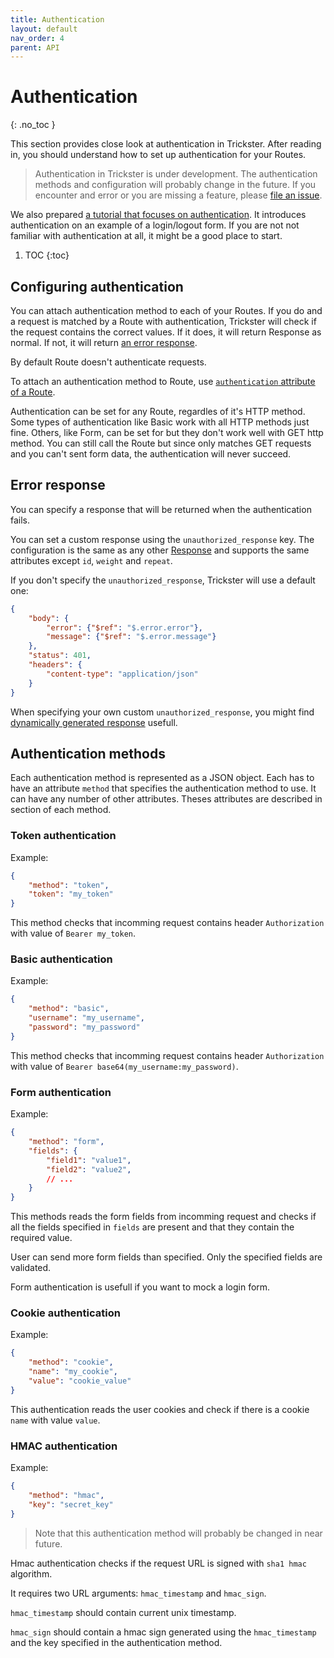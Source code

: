 ```yaml
---
title: Authentication
layout: default
nav_order: 4
parent: API
---
```


# Authentication
{: .no_toc }

This section provides close look at authentication in Trickster. After reading in, you should understand how to set up authentication for your Routes.

> Authentication in Trickster is under development. The authentication methods and configuration will probably change in the future. If you encounter and error or you are missing a feature, please [file an issue](https://github.com/JakubTesarek/trickster/issues).

We also prepared [a tutorial that focuses on authentication](/trickster/cookbook/login-form.html). It introduces authentication on an example of a login/logout form. If you are not not familiar with authentication at all, it might be a good place to start.

1. TOC
{:toc}


## Configuring authentication

You can attach authentication method to each of your Routes. If you do and a request is matched by a Route with authentication, Trickster will check if the request contains the correct values. If it does, it will return Response as normal. If not, it will return [an error response](#error-response).

By default Route doesn't authenticate requests.

To attach an authentication method to Route, use [`authentication` attribute of a Route](/trickster/api/model.html#authentication).

Authentication can be set for any Route, regardles of it's HTTP method. Some types of authentication like Basic work with all HTTP methods just fine. Others, like Form, can be set for but they don't work well with GET http method. You can still call the Route but since only matches GET requests and you can't sent form data, the authentication will never succeed.


## Error response

You can specify a response that will be returned when the authentication fails.

You can set a custom response using the `unauthorized_response` key. The configuration is the same as any other [Response](/trickster/api/model.html#response) and supports the same attributes except `id`, `weight` and `repeat`.

If you don't specify the `unauthorized_response`, Trickster will use a default one:

```json
{
    "body": {
        "error": {"$ref": "$.error.error"},
        "message": {"$ref": "$.error.message"}
    },
    "status": 401,
    "headers": {
        "content-type": "application/json"
    }
}
```

When specifying your own custom `unauthorized_response`, you might find [dynamically generated response](/trickster/api/dynamic-responses.html) usefull. 


## Authentication methods

Each authentication method is represented as a JSON object. Each has to have an attribute `method` that specifies the authentication method to use. It can have any number of other attributes. Theses attributes are described in section of each method.


### Token authentication

Example:

```json
{
    "method": "token",
    "token": "my_token"
}
```

This method checks that incomming request contains header `Authorization` with value of `Bearer my_token`.


### Basic authentication

Example:

```json
{
    "method": "basic",
    "username": "my_username",
    "password": "my_password"
}
```

This method checks that incomming request contains header `Authorization` with value of `Bearer base64(my_username:my_password)`.


### Form authentication

Example:

```json
{
    "method": "form",
    "fields": {
        "field1": "value1",
        "field2": "value2",
        // ...
    }
}
```

This methods reads the form fields from incomming request and checks if all the fields specified in `fields` are present and that they contain the required value.

User can send more form fields than specified. Only the specified fields are validated.

Form authentication is usefull if you want to mock a login form.


### Cookie authentication

Example:

```json
{
    "method": "cookie",
    "name": "my_cookie",
    "value": "cookie_value"
}
```

This authentication reads the user cookies and check if there is a cookie `name` with value `value`.


### HMAC authentication

Example:

```json
{
    "method": "hmac",
    "key": "secret_key"
}
```

> Note that this authentication method will probably be changed in near future.

Hmac authentication checks if the request URL is signed with `sha1 hmac` algorithm.

It requires two URL arguments: `hmac_timestamp` and `hmac_sign`.

`hmac_timestamp` should contain current unix timestamp.

`hmac_sign` should contain a hmac sign generated using the `hmac_timestamp` and the key specified in the authentication method.